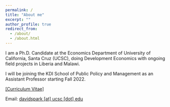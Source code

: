 ```yaml
---
permalink: /
title: "About me"
excerpt: ""
author_profile: true
redirect_from: 
  - /about/
  - /about.html
---
```



I am a Ph.D. Candidate at the Economics Department of University of California, Santa Cruz (UCSC), doing Development Economics with ongoing field projects in Liberia and Malawi. 

I will be joining the KDI School of Public Policy and Management as an Assistant Professor starting Fall 2022. 

[[Curriculum Vitae]](/files/CV_DavidSunghoPark.pdf)

Email: [davidspark [at] ucsc [dot] edu](mailto:davidspark@ucsc.edu)
